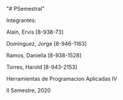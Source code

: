 "# PSemestral" 

Integrantes:

Alain, Ervis [8-938-73]

Dominguez, Jorge [8-946-1163]

Ramos, Daniella [8-938-1528]

Torres, Harold [8-943-2153]


Herramientas de Programacion Aplicadas IV

II Semestre, 2020
